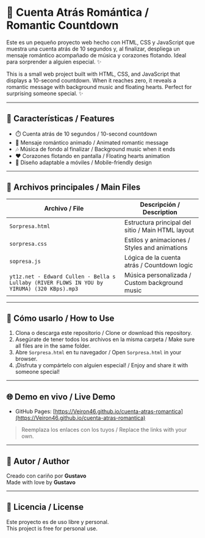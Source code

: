 # 💖 Cuenta Atrás Romántica / Romantic Countdown

Este es un pequeño proyecto web hecho con HTML, CSS y JavaScript que muestra una cuenta atrás de 10 segundos y, al finalizar, despliega un mensaje romántico acompañado de música y corazones flotando. Ideal para sorprender a alguien especial. ✨

This is a small web project built with HTML, CSS, and JavaScript that displays a 10-second countdown. When it reaches zero, it reveals a romantic message with background music and floating hearts. Perfect for surprising someone special. ✨

---

## 🌟 Características / Features

- ⏱️ Cuenta atrás de 10 segundos / 10-second countdown  
- 💌 Mensaje romántico animado / Animated romantic message  
- 🎶 Música de fondo al finalizar / Background music when it ends  
- ❤️ Corazones flotando en pantalla / Floating hearts animation  
- 📱 Diseño adaptable a móviles / Mobile-friendly design  

---

## 📂 Archivos principales / Main Files

| Archivo / File     | Descripción / Description                          |
|--------------------|----------------------------------------------------|
| `Sorpresa.html`       | Estructura principal del sitio / Main HTML layout |
| `sorpresa.css`      | Estilos y animaciones / Styles and animations     |
| `sopresa.js`        | Lógica de la cuenta atrás / Countdown logic       |
| `yt1z.net - Edward Cullen - Bella s Lullaby (RIVER FLOWS IN YOU by YIRUMA) (320 KBps).mp3`   | Música personalizada / Custom background music    |

---

## 🚀 Cómo usarlo / How to Use

1. Clona o descarga este repositorio / Clone or download this repository.
2. Asegúrate de tener todos los archivos en la misma carpeta / Make sure all files are in the same folder.
3. Abre `Sorpresa.html` en tu navegador / Open `Sorpresa.html` in your browser.
4. ¡Disfruta y compártelo con alguien especial! / Enjoy and share it with someone special!

---

## 🌐 Demo en vivo / Live Demo

- GitHub Pages: [https://Veiron46.github.io/cuenta-atras-romantica](https://Veiron46.github.io/cuenta-atras-romantica)

> Reemplaza los enlaces con los tuyos / Replace the links with your own.

---

## 🧡 Autor / Author

Creado con cariño por **Gustavo**  
Made with love by **Gustavo**

---

## 📄 Licencia / License

Este proyecto es de uso libre y personal.  
This project is free for personal use.
